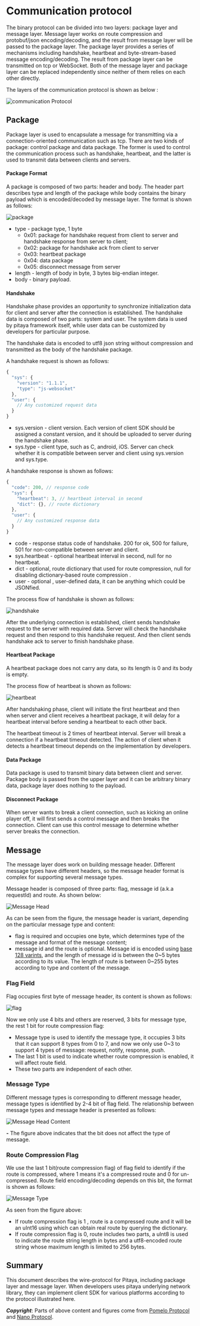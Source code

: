 # Communication protocol

The binary protocol can be divided into two layers: package layer and message layer. Message
layer works on route compression and protobuf/json encoding/decoding, and the result from message
layer will be passed to the package layer. The package layer provides a series of mechanisms
including  handshake, heartbeat and byte-stream-based message encoding/decoding. The result from
package layer can be transmitted on tcp or WebSocket. Both of the message layer and package layer
can be replaced independently since neither of them relies on each other directly.

The layers of the communication protocol is shown as below :

![communication Protocol](images/data-trans.png)

## Package

Package layer is used to encapsulate a message for transmitting via a connection-oriented
communication such as tcp. There are two kinds of package: control package and data package.
The former is used to control the communication process such as handshake, heartbeat, and the
latter is used to transmit data between clients and servers.

#### Package Format

A package is composed of two parts: header and body. The header part describes type and
length of the package while body contains the binary payload which is encoded/decoded by
message layer. The format is shown as follows:

![package](images/packet-format.png)

* type - package type, 1 byte
    - 0x01: package for handshake request from client to server and handshake response from server to client;
    - 0x02: package for handshake ack from client to server
    - 0x03: heartbeat package
    - 0x04: data package
    - 0x05: disconnect message from server
* length - length of body in byte, 3 bytes big-endian integer.
* body - binary payload.

#### Handshake

Handshake phase provides an opportunity to synchronize initialization data for client and
server after the connection is established. The handshake data is composed of two parts:
system and user. The system data is used by pitaya framework itself, while user data can be
customized by developers for particular purpose.

The handshake data is encoded to utf8 json string without compression and transmitted as
the body of the handshake package.

A handshake request is shown as follows:

```javascript
{
  "sys": {
    "version": "1.1.1",
    "type": "js-websocket"
  },
  "user": {
    // Any customized request data
  }
}
```

* sys.version - client version. Each version of client SDK should be assigned a constant
  version, and it should be uploaded to server during the handshake phase.
* sys.type - client type, such as C, android, iOS. Server can check whether it is compatible
  between server and client using sys.version and sys.type.

A handshake response is shown as follows:

```javascript
{
  "code": 200, // response code
  "sys": {
    "heartbeat": 3, // heartbeat interval in second
    "dict": {}, // route dictionary
  },
  "user": {
    // Any customized response data
  }
}
```

* code - response status code of handshake. 200 for ok, 500 for failure, 501 for non-compatible between server and client.
* sys.heartbeat - optional heartbeat interval in second, null for no heartbeat.
* dict - optional, route dictionary that used for route compression, null for disabling dictionary-based route compression .
* user - optional , user-defined data, it can be anything which could be JSONfied.

The process flow of handshake is shown as follows:

![handshake](images/handshake.png)

After the underlying connection is established, client sends handshake request to the server
with required data. Server will check the handshake request and then respond to this handshake
request. And then client sends handshake ack to server to finish handshake phase.

#### Heartbeat Package

A heartbeat package does not carry any data, so its length is 0 and its body is empty.

The process flow of heartbeat is shown as follows:

![heartbeat](images/heartbeat.png)

After handshaking phase, client will initiate the first heartbeat and then when server and
client receives a heartbeat package, it will delay for a heartbeat interval before sending
a heartbeat to each other back.

The heartbeat timeout is 2 times of heartbeat interval. Server will break a connection if
a heartbeat timeout detected. The action of client when it detects a heartbeat timeout
depends on the implementation by developers.

#### Data Package

Data package is used to transmit binary data between client and server. Package body is
passed from the upper layer and it can be arbitrary binary data, package layer does nothing
to the payload.

#### Disconnect Package

When server wants to break a client connection, such as kicking an online player off, it
will first sends a control message  and then breaks the connection. Client can use this
control message to determine whether server breaks the connection.

## Message

The message layer does work on building message header. Different message types have different
headers, so the message header format is complex for supporting several message types.

Message header is composed of three parts: flag, message id (a.k.a requestId) and route. As
shown below:

![Message Head](images/message-header.png)

As can be seen from the figure, the message header is variant, depending on the particular
message type and content:

* flag is required and occupies one byte, which determines type of the message and format of
  the message content;
* message id and the route is optional. Message id is encoded using [base 128 varints](https://developers.google.com/protocol-buffers/docs/encoding#varints),
  and the length of message id is between the 0~5 bytes according to its value. The length of
  route is between 0~255 bytes according to type and content of the message.

### Flag Field

Flag occupies first byte of message header, its content is shown as follows:

![flag](images/message-flag.png)

Now we only use 4 bits and others are reserved, 3 bits for message type, the rest 1 bit for
route compression flag:
* Message type is used to identify the message type, it occupies 3 bits  that it can support 8 types from 0 to 7, and now we only use 0~3 to support 4 types of message: request, notify, response, push.
* The last 1 bit is used to indicate whether route compression is enabled, it will affect route field.
* These two parts are independent of each other.

### Message Type

Different message types is corresponding to different message header, message types is identified
by 2-4 bit of flag field. The relationship between message types and message header is presented
 as follows:

![Message Head Content](images/message-type.png)

**-** The figure above indicates that the bit does not affect the type of message.

### Route Compression Flag

We use the last 1 bit(route compression flag) of flag field to identify if the route is compressed,
where 1 means it's a compressed route and 0 for un-compressed. Route field encoding/decoding depends
on this bit, the format is shown as follows:

![Message Type](images/route-compre.png)

As seen from the figure above:
* If route compression flag is 1 , route is a compressed route and it will be an uInt16 using which can obtain real route by querying the dictionary.
* If route compression flag is 0, route includes two parts, a uInt8 is  used to indicate the route string length in bytes and a utf8-encoded route string whose maximum length is limited to 256 bytes.

## Summary

This document describes the wire-protocol for Pitaya, including package layer and message layer. When
developers uses pitaya underlying network library, they can implement client SDK for various platforms
according to the protocol illustrated here.


***Copyright***: 
Parts of above content and figures come from [Pomelo Protocol](https://github.com/NetEase/pomelo/wiki/Communication-Protocol) and [Nano Protocol](https://github.com/lonnng/nano/blob/159f842b52db3a119f5151b1eded9cc1caf5d4a2/docs/communication_protocol.md).
